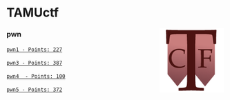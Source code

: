 # TAMUctf

<img align="right" width=150 src="./logo.png"/>

### pwn

[```pwn1 - Points: 227```](./pwn1/README.md)

[```pwn3 - Points: 387```](./pwn3/README.md)

[```pwn4  - Points: 100```](./pwn4/README.md)

[```pwn5 - Points: 372```](./pwn5/README.md)

